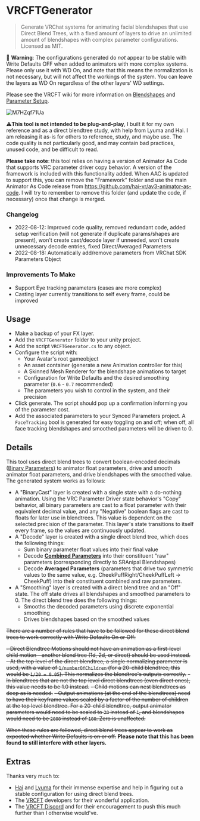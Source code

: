 # VRCFTGenerator

> Generate VRChat systems for animating facial blendshapes that use Direct Blend Trees, with a fixed amount of layers to drive an unlimited amount of blendshapes with complex parameter configurations.
> Licensed as MIT.

🛑 **Warning**: The configurations generated do *not* appear to be stable with Write Defaults OFF when added to animators with more complex systems. Please only use it with WD On, and note that this means the normalization is not necessary, but will not affect the workings of the system. You can leave the layers as WD On regardless of the other layers' WD settings.

Please see the VRCFT wiki for more information on [Blendshapes](https://github.com/benaclejames/VRCFaceTracking/wiki/Blend-Shapes-Setup) and [Parameter Setup](https://github.com/benaclejames/VRCFaceTracking/wiki/Parameters).

![M7HZqf71Ua](https://user-images.githubusercontent.com/47901762/182271879-e2adf52c-196f-4381-9848-98d6d03c82c7.png)

⚠**This tool is not intended to be plug-and-play**, I built it for my own reference and as a direct blendtree study, with help from Lyuma and Hai. I am releasing it as-is for others to reference, study, and maybe use. The code quality is not particularly good, and may contain bad practices, unused code, and be difficult to read.

 **Please take note**: this tool relies on having a version of Animator As Code that supports VRC parameter driver copy behavior. A version of the framework is included with this functionality added. When AAC is updated to support this, you can remove the "Framework" folder and use the main Animator As Code release from https://github.com/hai-vr/av3-animator-as-code. I will try to remember to remove this folder (and update the code, if necessary) once that change is merged.

### Changelog

- 2022-08-12: Improved code quality, removed redundant code, added setup verification (will not generate if duplicate params/shapes are present), won't create cast/decode layer if unneeded, won't create unnecessary decode entries, fixed Direct/Averaged Parameters
- 2022-08-18: Automatically add/remove parameters from VRChat SDK Parameters Object

### Improvements To Make

- Support Eye tracking parameters (cases are more complex)
- Casting layer currently transitions to self every frame, could be improved

## Usage

- Make a backup of your FX layer.
- Add the `VRCFTGenerator` folder to your unity project.
- Add the script `VRCFTGenerator.cs` to any object.
- Configure the script with:
  - Your Avatar's root gameobject
  - An asset container (generate a new Animation controller for this)
  - A Skinned Mesh Renderer for the blendshape animations to target
  - Configuration for Write Defaults and the desired smoothing parameter (`0.6` - `0.7` recommended)
  - The parameters you wish to control in the system, and their precision
- Click generate. The script should pop up a confirmation informing you of the parameter cost.
- Add the associated parameters to your Synced Parameters project. A `FaceTracking` bool is generated for easy toggling on and off; when off, all face tracking blendshapes and smoothed parameters will be driven to 0.

## Details

This tool uses direct blend trees to convert boolean-encoded decimals ([Binary Parameters](https://github.com/benaclejames/VRCFaceTracking/wiki/Parameters#binary-parameters)) to animator float parameters, drive and smooth animator float parameters, and drive blendshapes with the smoothed value. The generated system works as follows:

- A "BinaryCast" layer is created with a single state with a do-nothing animation. Using the VRC Parameter Driver state behavior's "Copy" behavior, all binary parameters are cast to a float parameter with their equivalent decimal value, and any "Negative" boolean flags are cast to floats for later use in blendtrees. This value is dependent on the selected precision of the parameter. This layer's state transitions to itself every frame, so the values are continuously updated.
- A "Decode" layer is created with a single direct blend tree, which does the following things:
  - Sum binary parameter float values into their final value
  - Decode **[Combined Parameters](https://github.com/benaclejames/VRCFaceTracking/wiki/Parameters#combined-lip-parameters)** into their constituent "raw" parameters (corresponding directly to SRAnipal Blendshapes)
  - Decode **Averaged Parameters** (parameters that drive two symmetric values to the same value, e.g. CheekPuffRight/CheekPuffLeft -> CheekPuff) into their constituent combined and raw parameters.
- A "Smoothing" layer is created with a direct blend tree and an "Off" state. The off state drives all blendshapes and smoothed parameters to 0. The direct blend tree does the following things:
  - Smooths the decoded parameters using discrete exponential smoothing
  - Drives blendshapes based on the smoothed values

~~There are a number of rules that have to be followed for these direct blend trees to work correctly with Write Defaults On or Off:~~

~~- Direct Blendtree Motions should not have an animation as a first-level child motion - another blend tree (1d, 2d, or direct) should be used instead.~~
~~- At the top level of the direct blendtree, a single normalizing parameter is used, with a value of `1/numberOfChildren` (for a 20-child blendtree, this would be `1/20 = 0.05`). This normalizes the blendtree's outputs correctly.~~
  ~~- In blendtrees that are not the top level direct blendtrees (even direct ones), this value needs to be 1.0 instead.~~
  ~~- Child motions can nest blendtrees as deep as is needed.~~
~~- Output animations (at the end of the blendtrees) need to have their keyframe values scaled by a factor of the number of children at the top level blendtree. For a 20-child blendtree, output animator parameters would need to be scaled to `20` instead of `1`, and blendshapes would need to be `2000` instead of `100`. Zero is unaffected.~~

~~When these rules are followed, direct blend trees appear to work as expected whether Write Defaults is on or off.~~ **Please note that this has been found to still interfere with other layers.**

## Extras

Thanks very much to:

- [Hai](https://github.com/hai-vr/) and [Lyuma](https://github.com/lyuma) for their immense expertise and help in figuring out a stable configuration for using direct blend trees.
- The [VRCFT](https://github.com/benaclejames/VRCFaceTracking) developers for their wonderful application.
- The [VRCFT Discord](https://discord.gg/Fh4FNehzKn) and for their encouragement to push this much further than I otherwise would've.
